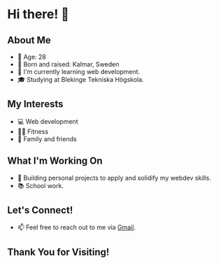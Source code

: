 # Hi there! 👋

## About Me

- 🎂 Age: 28
- 📍 Born and raised: Kalmar, Sweden
- 🌱 I'm currently learning web development.
- 🎓 Studying at Blekinge Tekniska Högskola.

## My Interests

- 💻 Web development
- 🏋️‍♂️ Fitness
- 🤝 Family and friends

## What I'm Working On

- 🚀 Building personal projects to apply and solidify my webdev skills.
- 📚 School work.

## Let's Connect!

- 📫 Feel free to reach out to me via [Gmail](jkberiksson@gmail.com).

## Thank You for Visiting!
